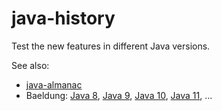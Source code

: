 # java-history

Test the new features in different Java versions.

See also: 
* [java-almanac](https://github.com/marchof/java-almanac)
* Baeldung:
[Java 8](https://www.baeldung.com/java-8-new-features),
[Java 9](https://www.baeldung.com/new-java-9),
[Java 10](https://www.baeldung.com/java-10-overview),
[Java 11](https://www.baeldung.com/java-11-new-features),
...
</li>
</ul>

